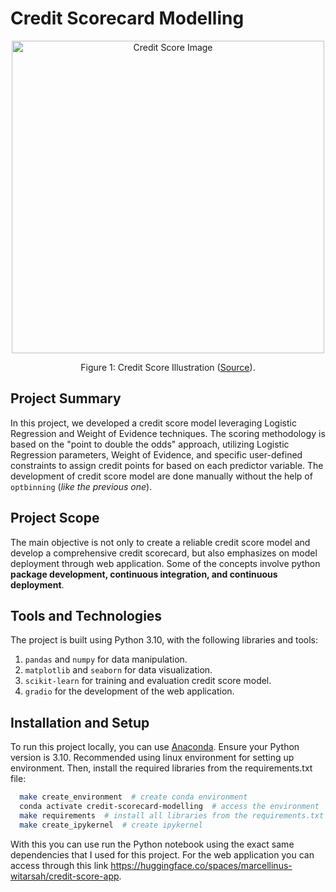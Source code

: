 # Credit Scorecard Modelling 
<p align="center">
    <img src="https://www.simmonsbank.com/siteassets/content-hub/learning-center/credit-score-image.jpg" alt="Credit Score Image" height="500">
    <p align="center">
        Figure 1: Credit Score Illustration (<a href="https://www.simmonsbank.com/siteassets/content-hub/learning-center/credit-score-image.jpg">Source</a>).
    </p>
</p>

## Project Summary
In this project, we developed a credit score model leveraging Logistic Regression and Weight of Evidence techniques. The scoring methodology is based on the "point to double the odds" approach, utilizing Logistic Regression parameters, Weight of Evidence, and specific user-defined constraints to assign credit points for based on each predictor variable. The development of credit score model are done manually without the help of `optbinning` (*like the previous one*).

## Project Scope
The main objective is not only to create a reliable credit score model and develop a comprehensive credit scorecard, but also emphasizes on model deployment through web application. Some of the concepts involve python **package development, continuous integration, and continuous deployment**.


## Tools and Technologies
The project is built using Python 3.10, with the following libraries and tools:
1. `pandas` and `numpy` for data manipulation.
2. `matplotlib` and `seaborn` for data visualization. 
3. `scikit-learn` for training and evaluation credit score model.
4. `gradio` for the development of the web application.

## Installation and Setup
To run this project locally, you can use [Anaconda](https://docs.anaconda.com/free/anaconda/install/). Ensure your Python version is 3.10. Recommended using linux environment for setting up  environment. Then, install the required libraries from the requirements.txt file:
```bash
  make create_environment  # create conda environment
  conda activate credit-scorecard-modelling  # access the environment
  make requirements  # install all libraries from the requirements.txt file
  make create_ipykernel  # create ipykernel
```
With this you can use run the Python notebook using the exact same dependencies that I used for this project. For the web application you can access through this link https://huggingface.co/spaces/marcellinus-witarsah/credit-score-app.
